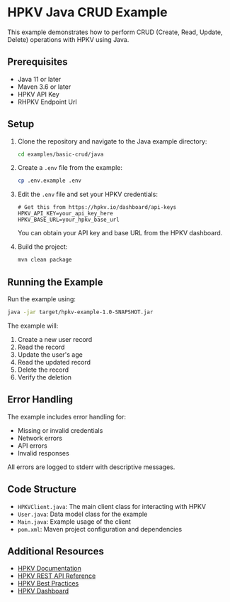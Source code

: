 # HPKV Java CRUD Example

This example demonstrates how to perform CRUD (Create, Read, Update, Delete) operations with HPKV using Java.

## Prerequisites

- Java 11 or later
- Maven 3.6 or later
- HPKV API Key
- RHPKV Endpoint Url

## Setup

1. Clone the repository and navigate to the Java example directory:
   ```bash
   cd examples/basic-crud/java
   ```

2. Create a `.env` file from the example:
   ```bash
   cp .env.example .env
   ```

3. Edit the `.env` file and set your HPKV credentials:
   ```
   # Get this from https://hpkv.io/dashboard/api-keys
   HPKV_API_KEY=your_api_key_here
   HPKV_BASE_URL=your_hpkv_base_url
   ```

   You can obtain your API key and base URL from the HPKV dashboard.

4. Build the project:
   ```bash
   mvn clean package
   ```

## Running the Example

Run the example using:
```bash
java -jar target/hpkv-example-1.0-SNAPSHOT.jar
```

The example will:
1. Create a new user record
2. Read the record
3. Update the user's age
4. Read the updated record
5. Delete the record
6. Verify the deletion

## Error Handling

The example includes error handling for:
- Missing or invalid credentials
- Network errors
- API errors
- Invalid responses

All errors are logged to stderr with descriptive messages.

## Code Structure

- `HPKVClient.java`: The main client class for interacting with HPKV
- `User.java`: Data model class for the example
- `Main.java`: Example usage of the client
- `pom.xml`: Maven project configuration and dependencies

## Additional Resources

- [HPKV Documentation](https://hpkv.io/docs)
- [HPKV REST API Reference](https://hpkv.io/docs/rest-api)
- [HPKV Best Practices](https://hpkv.io/docs/best-practices)
- [HPKV Dashboard](https://hpkv.io/dashboard) 
